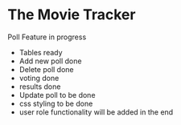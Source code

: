# The Movie Tracker

Poll Feature in progress
- Tables ready
- Add new poll done
- Delete poll done
- voting done
- results done
- Update poll to be done
- css styling to be done
- user role functionality will be added in the end
